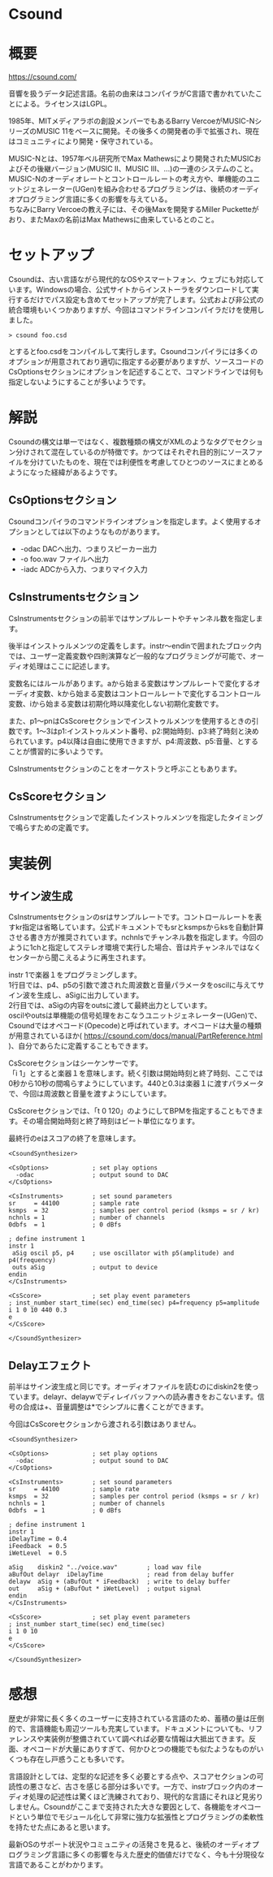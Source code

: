 Csound
===

# 概要

https://csound.com/

音響を扱うデータ記述言語。名前の由来はコンパイラがC言語で書かれていたことによる。ライセンスはLGPL。

1985年、MITメディアラボの創設メンバーでもあるBarry VercoeがMUSIC-NシリーズのMUSIC 11をベースに開発。その後多くの開発者の手で拡張され、現在はコミュニティにより開発・保守されている。

MUSIC-Nとは、1957年ベル研究所でMax Mathewsにより開発されたMUSICおよびその後継バージョン(MUSIC II、MUSIC III、...)の一連のシステムのこと。MUSIC-Nのオーディオレートとコントロールレートの考え方や、単機能のユニットジェネレーター(UGen)を組み合わせるプログラミングは、後続のオーディオプログラミング言語に多くの影響を与えている。  
ちなみにBarry Vercoeの教え子には、その後Maxを開発するMiller Pucketteがおり、またMaxの名前はMax Mathewsに由来しているとのこと。

# セットアップ

Csoundは、古い言語ながら現代的なOSやスマートフォン、ウェブにも対応しています。Windowsの場合、公式サイトからインストーラをダウンロードして実行するだけでパス設定も含めてセットアップが完了します。公式および非公式の統合環境もいくつかありますが、今回はコマンドラインコンパイラだけを使用しました。

```
> csound foo.csd
```

とするとfoo.csdをコンパイルして実行します。Csoundコンパイラには多くのオプションが用意されており適切に指定する必要がありますが、ソースコードのCsOptionsセクションにオプションを記述することで、コマンドラインでは何も指定しないようにすることが多いようです。


# 解説

Csoundの構文は単一ではなく、複数種類の構文がXMLのようなタグでセクション分けされて混在しているのが特徴です。かつてはそれぞれ目的別にソースファイルを分けていたものを、現在では利便性を考慮してひとつのソースにまとめるようになった経緯があるようです。

## CsOptionsセクション
Csoundコンパイラのコマンドラインオプションを指定します。よく使用するオプションとしては以下のようなものがあります。

* -odac DACへ出力、つまりスピーカー出力
* -o foo.wav ファイルへ出力
* -iadc ADCから入力、つまりマイク入力

## CsInstrumentsセクション

CsInstrumentsセクションの前半ではサンプルレートやチャンネル数を指定します。

後半はインストゥルメンツの定義をします。instr～endinで囲まれたブロック内では、ユーザー定義変数や四則演算など一般的なプログラミングが可能で、オーディオ処理はここに記述します。

変数名にはルールがあります。aから始まる変数はサンプルレートで変化するオーディオ変数、kから始まる変数はコントロールレートで変化するコントロール変数、iから始まる変数は初期化時以降変化しない初期化変数です。

また、p1～pnはCsScoreセクションでインストゥルメンツを使用するときの引数です。1～3はp1:インストゥルメント番号、p2:開始時刻、p3:終了時刻と決められています。p4以降は自由に使用できますが、p4:周波数、p5:音量、とすることが慣習的に多いようです。

CsInstrumentsセクションのことをオーケストラと呼ぶこともあります。

## CsScoreセクション

CsInstrumentsセクションで定義したインストゥルメンツを指定したタイミングで鳴らすための定義です。


# 実装例

## サイン波生成

CsInstrumentsセクションのsrはサンプルレートです。コントロールレートを表すkr指定は省略しています。公式ドキュメントでもsrとksmpsからksを自動計算させる書き方が推奨されています。nchnlsでチャンネル数を指定します。今回のように1chと指定してステレオ環境で実行した場合、音は片チャンネルではなくセンターから聞こえるように再生されます。

instr 1で楽器１をプログラミングします。  
1行目では、p4、p5の引数で渡された周波数と音量パラメータをoscilに与えてサイン波を生成し、aSigに出力しています。  
2行目では、aSigの内容をoutsに渡して最終出力としています。  
oscilやoutsは単機能の信号処理をおこなうユニットジェネレーター(UGen)で、Csoundではオペコード(Opecode)と呼ばれています。オペコードは大量の種類が用意されているほか( https://csound.com/docs/manual/PartReference.html )、自分であらたに定義することもできます。

CsScoreセクションはシーケンサーです。  
「i 1」とすると楽器１を意味します。続く引数は開始時刻と終了時刻、ここでは0秒から10秒の間鳴らすようにしています。440と0.3は楽器１に渡すパラメータで、今回は周波数と音量を渡すようにしています。

CsScoreセクションでは、「t 0 120」のようにしてBPMを指定することもできます。その場合開始時刻と終了時刻はビート単位になります。

最終行のeはスコアの終了を意味します。

```Csound
<CsoundSynthesizer>

<CsOptions>            ; set play options
  -odac                ; output sound to DAC
</CsOptions>

<CsInstruments>        ; set sound parameters
sr     = 44100         ; sample rate
ksmps  = 32            ; samples per control period (ksmps = sr / kr)
nchnls = 1             ; number of channels
0dbfs  = 1             ; 0 dBfs

; define instrument 1
instr 1
 aSig oscil p5, p4     ; use oscillator with p5(amplitude) and p4(frequency)
 outs aSig             ; output to device
endin
</CsInstruments>

<CsScore>              ; set play event parameters
; inst_number start_time(sec) end_time(sec) p4=frequency p5=amplitude
i 1 0 10 440 0.3
e
</CsScore>

</CsoundSynthesizer>
```

## Delayエフェクト

前半はサイン波生成と同じです。オーディオファイルを読むのにdiskin2を使っています。delayr、delaywでディレイバッファへの読み書きをおこないます。信号の合成は+、音量調整は*でシンプルに書くことができます。

今回はCsScoreセクションから渡される引数はありません。

```Csound
<CsoundSynthesizer>

<CsOptions>            ; set play options
  -odac                ; output sound to DAC
</CsOptions>

<CsInstruments>        ; set sound parameters
sr     = 44100         ; sample rate
ksmps  = 32            ; samples per control period (ksmps = sr / kr)
nchnls = 1             ; number of channels
0dbfs  = 1             ; 0 dBfs

; define instrument 1
instr 1
iDelayTime = 0.4
iFeedback  = 0.5
iWetLevel  = 0.5

aSig    diskin2 "../voice.wav"        ; load wav file
aBufOut delayr  iDelayTime            ; read from delay buffer
delayw  aSig + (aBufOut * iFeedback)  ; write to delay buffer
out     aSig + (aBufOut * iWetLevel)  ; output signal
endin
</CsInstruments>

<CsScore>              ; set play event parameters
; inst_number start_time(sec) end_time(sec) 
i 1 0 10
e
</CsScore>

</CsoundSynthesizer>
```


# 感想

歴史が非常に長く多くのユーザーに支持されている言語のため、蓄積の量は圧倒的で、言語機能も周辺ツールも充実しています。ドキュメントについても、リファレンスや実装例が整備されていて調べれば必要な情報は大抵出てきます。反面、オペコードが大量にありすぎて、何かひとつの機能でも似たようなものがいくつも存在し戸惑うことも多いです。

言語設計としては、定型的な記述を多く必要とする点や、スコアセクションの可読性の悪さなど、古さを感じる部分は多いです。一方で、instrブロック内のオーディオ処理の記述性は驚くほど洗練されており、現代的な言語にそれほど見劣りしません。Csoundがここまで支持された大きな要因として、各機能をオペコードという単位でモジュール化して非常に強力な拡張性とプログラミングの柔軟性を持たせた点にあると思います。

最新OSのサポート状況やコミュニティの活発さを見ると、後続のオーディオプログラミング言語に多くの影響を与えた歴史的価値だけでなく、今も十分現役な言語であることがわかります。

